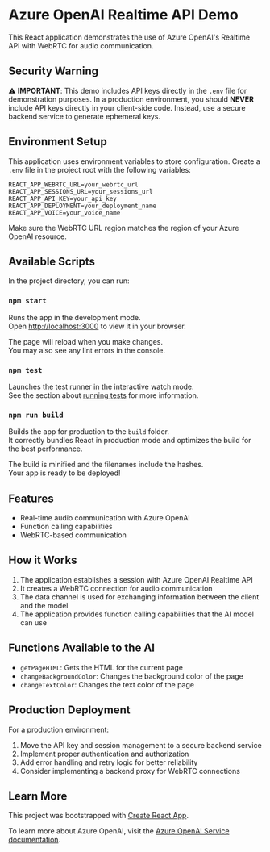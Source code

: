 # Azure OpenAI Realtime API Demo

This React application demonstrates the use of Azure OpenAI's Realtime API with WebRTC for audio communication.

## Security Warning

⚠️ **IMPORTANT**: This demo includes API keys directly in the `.env` file for demonstration purposes. In a production environment, you should **NEVER** include API keys directly in your client-side code. Instead, use a secure backend service to generate ephemeral keys.

## Environment Setup

This application uses environment variables to store configuration. Create a `.env` file in the project root with the following variables:

```
REACT_APP_WEBRTC_URL=your_webrtc_url
REACT_APP_SESSIONS_URL=your_sessions_url
REACT_APP_API_KEY=your_api_key
REACT_APP_DEPLOYMENT=your_deployment_name
REACT_APP_VOICE=your_voice_name
```

Make sure the WebRTC URL region matches the region of your Azure OpenAI resource.

## Available Scripts

In the project directory, you can run:

### `npm start`

Runs the app in the development mode.\
Open [http://localhost:3000](http://localhost:3000) to view it in your browser.

The page will reload when you make changes.\
You may also see any lint errors in the console.

### `npm test`

Launches the test runner in the interactive watch mode.\
See the section about [running tests](https://facebook.github.io/create-react-app/docs/running-tests) for more information.

### `npm run build`

Builds the app for production to the `build` folder.\
It correctly bundles React in production mode and optimizes the build for the best performance.

The build is minified and the filenames include the hashes.\
Your app is ready to be deployed!

## Features

- Real-time audio communication with Azure OpenAI
- Function calling capabilities
- WebRTC-based communication

## How it Works

1. The application establishes a session with Azure OpenAI Realtime API
2. It creates a WebRTC connection for audio communication
3. The data channel is used for exchanging information between the client and the model
4. The application provides function calling capabilities that the AI model can use

## Functions Available to the AI

- `getPageHTML`: Gets the HTML for the current page
- `changeBackgroundColor`: Changes the background color of the page
- `changeTextColor`: Changes the text color of the page

## Production Deployment

For a production environment:

1. Move the API key and session management to a secure backend service
2. Implement proper authentication and authorization
3. Add error handling and retry logic for better reliability
4. Consider implementing a backend proxy for WebRTC connections

## Learn More

This project was bootstrapped with [Create React App](https://github.com/facebook/create-react-app).

To learn more about Azure OpenAI, visit the [Azure OpenAI Service documentation](https://docs.microsoft.com/en-us/azure/cognitive-services/openai/).
